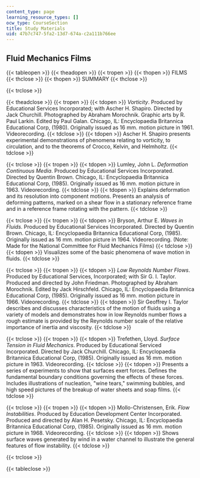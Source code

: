```yaml
---
content_type: page
learning_resource_types: []
ocw_type: CourseSection
title: Study Materials
uid: 47b7c747-5fa2-13d7-674a-c2a111b766ee
---
```


Fluid Mechanics Films
---------------------

{{< tableopen >}}
{{< theadopen >}}
{{< tropen >}}
{{< thopen >}}
FILMS
{{< thclose >}}
{{< thopen >}}
SUMMARY
{{< thclose >}}

{{< trclose >}}

{{< theadclose >}}
{{< tropen >}}
{{< tdopen >}}
_Vorticity_. Produced by Educational Services Incorporated; with Ascher H. Shapiro. Directed by Jack Churchill. Photographed by Abraham Morochnik. Graphic arts by R. Paul Larkin. Edited by Paul Galan. Chicago, IL: Encyclopaedia Britannica Educational Corp, (1980). Originally issued as 16 mm. motion picture in 1961. Videorecording.
{{< tdclose >}}
{{< tdopen >}}
Ascher H. Shapiro presents experimental demonstrations of phenomena relating to vorticity, to circulation, and to the theorems of Crocco, Kelvin, and Helmholtz.
{{< tdclose >}}

{{< trclose >}}
{{< tropen >}}
{{< tdopen >}}
Lumley, John L. _Deformation Continuous Media_. Produced by Educational Services Incorporated. Directed by Quentin Brown. Chicago, IL: Encyclopaedia Britannica Educational Corp, (1985). Originally issued as 16 mm. motion picture in 1963. Videorecording.
{{< tdclose >}}
{{< tdopen >}}
Explains deformation and its resolution into component motions. Presents an analysis of deforming patterns, marked on a shear flow in a stationary reference frame and in a reference frame rotating with the pattern.
{{< tdclose >}}

{{< trclose >}}
{{< tropen >}}
{{< tdopen >}}
Bryson, Arthur E. _Waves in Fluids_. Produced by Educational Services Incorporated. Directed by Quentin Brown. Chicago, IL: Encyclopaedia Britannica Educational Corp, (1985). Originally issued as 16 mm. motion picture in 1964. Videorecording. (Note: Made for the National Committee for Fluid Mechanics Films)
{{< tdclose >}}
{{< tdopen >}}
Visualizes some of the basic phenomena of wave motion in fluids.
{{< tdclose >}}

{{< trclose >}}
{{< tropen >}}
{{< tdopen >}}
_Low Reynolds Number Flows_. Produced by Educational Services, Incorporated; with Sir G. I. Taylor. Produced and directed by John Friedman. Photographed by Abraham Morochnik. Edited by Jack Hirschfeld. Chicago, IL: Encyclopaedia Britannica Educational Corp, (1985). Originally issued as 16 mm. motion picture in 1966. Videorecording.
{{< tdclose >}}
{{< tdopen >}}
Sir Geoffrey I. Taylor describes and discusses characteristics of the motion of fluids using a variety of models and demonstrates how in low Reynolds number flows a rough estimate is provided by the Reynolds number scale of the relative importance of inertia and viscosity.
{{< tdclose >}}

{{< trclose >}}
{{< tropen >}}
{{< tdopen >}}
Trefethen, Lloyd. _Surface Tension in Fluid Mechanics_. Produced by Educational Serviced Incorporated. Directed by Jack Churchill. Chicago, IL: Encyclopaedia Britannica Educational Corp, (1985). Originally issued as 16 mm. motion picture in 1963. Videorecording.
{{< tdclose >}}
{{< tdopen >}}
Presents a series of experiments to show that surfaces exert forces. Defines the fundamental boundary conditions governing the effects of these forces. Includes illustrations of nucleation, "wine tears," swimming bubbles, and high speed pictures of the breakup of water sheets and soap films.
{{< tdclose >}}

{{< trclose >}}
{{< tropen >}}
{{< tdopen >}}
Mollo-Christensen, Erik. _Flow Instabilities_. Produced by Education Development Center Incorporated. Produced and directed by Alan H. Pesetsky. Chicago, IL: Encyclopaedia Britannica Educational Corp, (1985). Originally issued as 16 mm. motion picture in 1968. Videorecording.
{{< tdclose >}}
{{< tdopen >}}
Shows surface waves generated by wind in a water channel to illustrate the general features of flow instability.
{{< tdclose >}}

{{< trclose >}}

{{< tableclose >}}